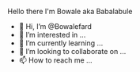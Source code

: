 Hello there 
I'm Bowale aka Babalabule
- 👋 Hi, I’m @Bowalefard
- 👀 I’m interested in ...
- 🌱 I’m currently learning ...
- 💞️ I’m looking to collaborate on ...
- 📫 How to reach me ...

<!---
Bowalefard/Bowalefard is a ✨ special ✨ repository because its `README.md` (this file) appears on your GitHub profile.
You can click the Preview link to take a look at your changes.
--->
